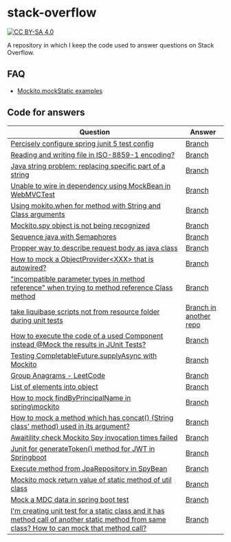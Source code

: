 # stack-overflow

[![CC BY-SA 4.0][cc-by-sa-shield]][stack-overflow-licensing]

A repository in which I keep the code used to answer questions on Stack Overflow.

## FAQ

- [Mockito.mockStatic examples](https://github.com/Jonarzz/stack-overflow/blob/mockito/mock-static/src/test/java/io/github/jonarzz/MockitoStaticVoidTest.java)

## Code for answers

| Question                                                                                                                                                                                     | Answer                                                                                                     |
|----------------------------------------------------------------------------------------------------------------------------------------------------------------------------------------------|------------------------------------------------------------------------------------------------------------|
| [Percisely configure spring junit 5 test config](https://stackoverflow.com/questions/63342469)                                                                                               | [Branch](https://github.com/Jonarzz/stack-overflow/tree/63342469)                                          |
| [Reading and writing file in ISO-8859-1 encoding?](https://stackoverflow.com/questions/63363359)                                                                                             | [Branch](https://github.com/Jonarzz/stack-overflow/tree/63363359)                                          |
| [Java string problem: replacing specific part of a string](https://stackoverflow.com/questions/63364411)                                                                                     | [Branch](https://github.com/Jonarzz/stack-overflow/tree/63364411)                                          |
| [Unable to wire in dependency using MockBean in WebMVCTest](https://stackoverflow.com/questions/63382047)                                                                                    | [Branch](https://github.com/Jonarzz/stack-overflow/tree/63382047)                                          |
| [Using mokito.when for method with String and Class<T> arguments](https://stackoverflow.com/questions/63438057)                                                                              | [Branch](https://github.com/Jonarzz/stack-overflow/tree/63438057)                                          |
| [Mockito.spy object is not being recognized](https://stackoverflow.com/questions/64511818/mockito-spy-object-is-not-being-recognized/64514179#64514179)                                      | [Branch](https://github.com/Jonarzz/stack-overflow/tree/64511818)                                          |
| [Sequence java with Semaphores](https://stackoverflow.com/questions/72853368/sequence-java-with-semaphores)                                                                                  | [Branch](https://github.com/Jonarzz/stack-overflow/tree/72853368)                                          |
| [Propper way to describe request body as java class](https://stackoverflow.com/questions/73296988/propper-way-to-describe-request-body-as-java-class/73300995#73300995)                      | [Branch](https://github.com/Jonarzz/stack-overflow/tree/73296988)                                          |
| [How to mock a ObjectProvider\<XXX> that is autowired?](https://stackoverflow.com/questions/73297910/how-to-mock-a-objectproviderxxx-that-is-autowired/73301298#73301298)                    | [Branch](https://github.com/Jonarzz/stack-overflow/tree/73297910)                                          |
| ["incompatible parameter types in method reference" when trying to method reference Class method](https://stackoverflow.com/a/73302831/3305737)                                              | [Branch](https://github.com/Jonarzz/stack-overflow/tree/73302606)                                          |
| [take liquibase scripts not from resource folder during unit tests](https://stackoverflow.com/a/73302394/3305737)                                                                            | [Branch in another repo](https://github.com/Jonarzz/refactoring-katas/tree/stack-overlow-answers/73301167) |
| [How to execute the code of a used Component instead @Mock the results in JUnit Tests?](https://stackoverflow.com/a/73323172/3305737)                                                        | [Branch](https://github.com/Jonarzz/stack-overflow/tree/73322701)                                          |
| [Testing CompletableFuture.supplyAsync with Mockito](https://stackoverflow.com/a/73332488/3305737)                                                                                           | [Branch](https://github.com/Jonarzz/stack-overflow/tree/73332148)                                          |
| [Group Anagrams - LeetCode](https://stackoverflow.com/questions/73286781/group-anagrams-leetcode/73342662#73342662)                                                                          | [Branch](https://github.com/Jonarzz/stack-overflow/tree/73286781)                                          |
| [List of elements into object](https://stackoverflow.com/a/73349633/3305737)                                                                                                                 | [Branch](https://github.com/Jonarzz/stack-overflow/tree/73340254)                                          |
| [How to mock findByPrincipalName in spring\mockito](https://stackoverflow.com/a/73657637/3305737)                                                                                            | [Branch](https://github.com/Jonarzz/stack-overflow/tree/73651394)                                          |
| [How to mock a method which has concat() (String class' method) used in its argument?](https://stackoverflow.com/a/73659852/3305737)                                                         | [Branch](https://github.com/Jonarzz/stack-overflow/tree/73659232)                                          |
| [Awaitility check Mockito Spy invocation times failed](https://stackoverflow.com/a/73836115/3305737)                                                                                         | [Branch](https://github.com/Jonarzz/stack-overflow/tree/73835874)                                          |
| [Junit for generateToken() method for JWT in Springboot](https://stackoverflow.com/a/73950954/3305737)                                                                                       | [Branch](https://github.com/Jonarzz/stack-overflow/tree/73932400)                                          |
| [Execute method from JpaRepository in SpyBean](https://stackoverflow.com/a/73963728/3305737)                                                                                                 | [Branch](https://github.com/Jonarzz/stack-overflow/tree/73937973)                                          |
| [Mockito mock return value of static method of util class](https://stackoverflow.com/a/75078521/3305737)                                                                                     | [Branch](https://github.com/Jonarzz/stack-overflow/tree/75078316)                                          |
| [Mock a MDC data in spring boot test](https://stackoverflow.com/a/75274190/3305737)                                                                                                          | [Branch](https://github.com/Jonarzz/stack-overflow/tree/75273064)                                          |
| [I'm creating unit test for a static class and it has method call of another static method from same class? How to can mock that method call?](https://stackoverflow.com/a/76575535/3305737) | [Branch](https://github.com/Jonarzz/stack-overflow/tree/76571504)                                          |

[stack-overflow-licensing]: https://stackoverflow.com/help/licensing

[cc-by-sa-shield]: https://img.shields.io/badge/License-CC%20BY--SA%204.0-lightgrey.svg
